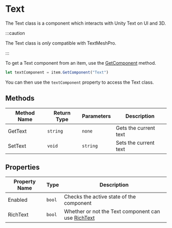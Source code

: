 # Text

The Text class is a component which interacts with Unity Text on UI and 3D.

:::caution

The Text class is *only* compatible with TextMeshPro.

:::

To get a Text component from an item, use the [GetComponent](./../../item/getcomponent.md) method.

```js
let textComponent = item.GetComponent("Text")
```

You can then use the `textComponent` property to access the Text class.

## Methods

Method Name | Return Type | Parameters | Description
--- | --- | --- | ---
GetText | `string` | `none` | Gets the current text
SetText | `void` | `string` | Sets the current text

## Properties

Property Name | Type | Description
--- | --- | ---
Enabled | `bool` | Checks the active state of the component
RichText | `bool` | Whether or not the Text component can use [RichText](https://docs.unity3d.com/Packages/com.unity.ugui@3.0/manual/StyledText.html)